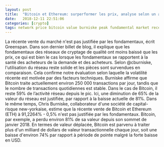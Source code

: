 ```yaml
---
layout: post
title:  "Bitcoin et Ethereum: surperformer les prix, analyse selon un analyste: la volatilité dépend de facteurs techniques"
date:   2018-12-11 22:51:06
categories: [crypto]
tags: network price bitcoin value burniske peak fundamental market recent
---
```

La récente vente du marché n&#39;est pas justifiée par les fondamentaux, écrit Greenspan. Dans son dernier billet de blog, il explique que les fondamentaux des réseaux de cryptage de qualité ont moins baissé que les prix, ce qui est bien le cas lorsque les fondamentaux se rapportent à la santé des acheteurs de la demande et des acheteurs. Selon @cburniske, l&#39;utilisation du réseau reste solide et les pièces sont survendues en comparaison. Cela confirme notre évaluation selon laquelle la volatilité récente est motivée par des facteurs techniques. Burniske affirme que Bitcoin traite actuellement environ 250 000 transactions par jour, tandis que le nombre de transactions quotidiennes est stable. Dans le cas de Bitcoin, il reste 59% de l’activité réseau depuis le pic. Ici, une diminution de 65% de la valeur du réseau est justifiée, par rapport à la baisse actuelle de 81%. Dans le même temps, Chris Burniske, collaborateur d&#39;une société de capital-risque new-yorkaise, estime que la récente vente de Bitcoin et Ethereum (ETH) à 91,2264% - 0,5% n&#39;est pas justifiée par les fondamentaux. Bitcoin, par exemple, a perdu environ 81% de sa valeur depuis son sommet de janvier 2018. En termes de valeur déplacée, Bitcoin est parvenu à traiter plus d&#39;un milliard de dollars de valeur transactionnelle chaque jour, soit une baisse d&#39;environ 74% par rapport à période de pointe malgré la forte baisse en USD.
